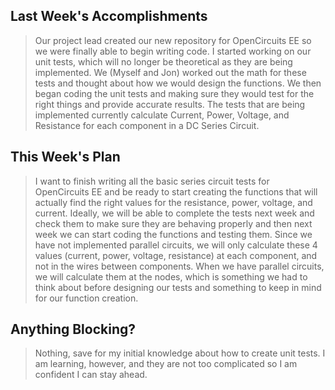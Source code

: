 ## Last Week's Accomplishments

> Our project lead created our new repository for OpenCircuits EE so we were finally able to begin writing code. I started working on our unit tests, which will no longer be theoretical as they are being implemented. We (Myself and Jon) worked out the math for these tests and thought about how we would design the functions. We then began coding the unit tests and making sure they would test for the right things and provide accurate results. The tests that are being implemented currently calculate Current, Power, Voltage, and Resistance for each component in a DC Series Circuit.

## This Week's Plan

> I want to finish writing all the basic series circuit tests for OpenCircuits EE and be ready to start creating the functions that will actually find the right values for the resistance, power, voltage, and current. Ideally, we will be able to complete the tests next week and check them to make sure they are behaving properly and then next week we can start coding the functions and testing them. Since we have not implemented parallel circuits, we will only calculate these 4 values (current, power, voltage, resistance) at each component, and not in the wires between components. When we have parallel circuits, we will calculate them at the nodes, which is something we had to think about before designing our tests and something to keep in mind for our function creation.

## Anything Blocking?

> Nothing, save for my initial knowledge about how to create unit tests. I am learning, however, and they are not too complicated so I am confident I can stay ahead.